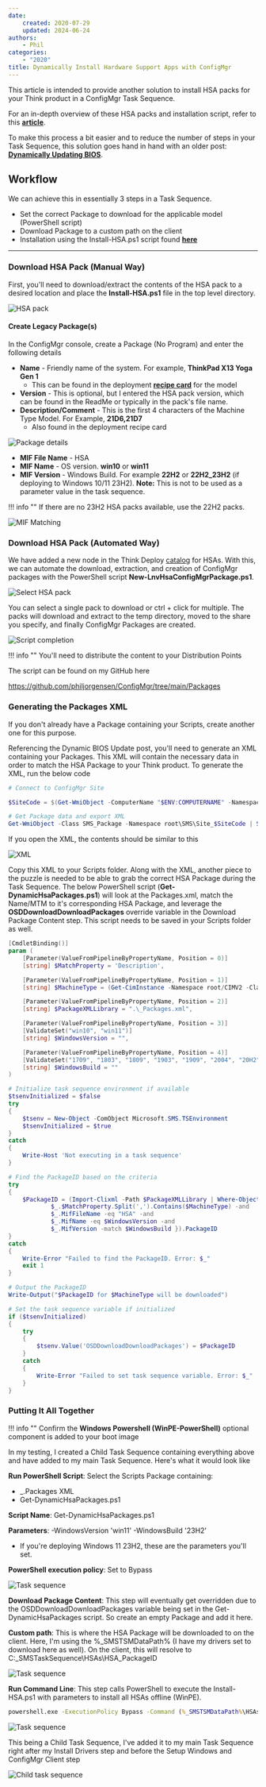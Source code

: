 ```yaml
---
date:
    created: 2020-07-29
    updated: 2024-06-24
authors:
    - Phil
categories:
    - "2020"
title: Dynamically Install Hardware Support Apps with ConfigMgr
---
```


This article is intended to provide another solution to install HSA packs for your Think product in a ConfigMgr Task Sequence.

For an in-depth overview of these HSA packs and installation script, refer to this [**article**](https://blog.lenovocdrt.com/hardware-support-apps-without-microsoft-store/).  

To make this process a bit easier and to reduce the number of steps in your Task Sequence, this solution goes hand in hand with an older post: [**Dynamically Updating BIOS**](https://blog.lenovocdrt.com/dynamically-updating-think-product-bios-with-configmgr/).
<!-- more -->
## Workflow

We can achieve this in essentially 3 steps in a Task Sequence.

- Set the correct Package to download for the applicable model (PowerShell script)
- Download Package to a custom path on the client
- Installation using the Install-HSA.ps1 script found [**here**](https://blog.lenovocdrt.com/hardware-support-apps-without-microsoft-store/#scripted-install-of-hardware-support-apps-during-a-task-sequence)

---

### Download HSA Pack (Manual Way)

First, you'll need to download/extract the contents of the HSA pack to a desired location and place the **Install-HSA.ps1** file in the top level directory.

![HSA pack](https://cdrt.github.io/mk_blog/img/2020/dynamic_hsa/image1.jpg)

#### Create Legacy Package(s)

In the ConfigMgr console, create a Package (No Program) and enter the following details

- **Name** - Friendly name of the system.  For example, **ThinkPad X13 Yoga Gen 1**
  - This can be found in the deployment [**recipe card**](https://download.lenovo.com/cdrt/ddrc/RecipeCardWeb.html) for the model
- **Version** - This is optional, but I entered the HSA pack version, which can be found in the ReadMe or typically in the pack's file name.
- **Description/Comment** - This is the first 4 characters of the Machine Type Model. For Example, **21D6,21D7**
  - Also found in the deployment recipe card

![Package details](https://cdrt.github.io/mk_blog/img/2020/dynamic_hsa/image2.jpg)

- **MIF File Name** - HSA
- **MIF Name** - OS version. **win10** or **win11**
- **MIF Version** - Windows Build. For example **22H2** or **22H2_23H2** (if deploying to Windows 10/11 23H2). **Note:** This is not to be used as a parameter value in the task sequence.

!!! info ""
    If there are no 23H2 HSA packs available, use the 22H2 packs.

![MIF Matching](https://cdrt.github.io/mk_blog/img/2020/dynamic_hsa/image3.jpg)

### Download HSA Pack (Automated Way)

We have added a new node in the Think Deploy [catalog](https://download.lenovo.com/cdrt/td/catalogv2.xml) for HSAs. With this, we can automate the download, extraction, and creation of ConfigMgr packages with the PowerShell script **New-LnvHsaConfigMgrPackage.ps1**.

![Select HSA pack](https://cdrt.github.io/mk_blog/img/2020/dynamic_hsa/image4.jpg)

You can select a single pack to download or ctrl + click for multiple. The packs will download and extract to the temp directory, moved to the share you specify, and finally ConfigMgr Packages are created.

![Script completion](https://cdrt.github.io/mk_blog/img/2020/dynamic_hsa/image5.jpg)

!!! info ""
    You'll need to distribute the content to your Distribution Points

The script can be found on my GitHub here

<https://github.com/philjorgensen/ConfigMgr/tree/main/Packages>

### Generating the Packages XML

If you don't already have a Package containing your Scripts, create another one for this purpose.

Referencing the Dynamic BIOS Update post, you'll need to generate an XML containing your Packages. This XML will contain the necessary data in order to match the HSA Package to your Think product. To generate the XML, run the below code

```powershell
# Connect to ConfigMgr Site 

$SiteCode = $(Get-WmiObject -ComputerName "$ENV:COMPUTERNAME" -Namespace "root\SMS" -Class "SMS_ProviderLocation").SiteCode

# Get Package data and export XML
Get-WmiObject -Class SMS_Package -Namespace root\SMS\Site_$SiteCode | Select-Object Pkgsourcepath, Description, Manufacturer, MifFileName, MifName, MIFVersion, Name, PackageID, ShareName, Version | Sort-Object -Property Name | Export-Clixml -Path '_Packages.xml' -Force 
```

If you open the XML, the contents should be similar to this

![XML](https://cdrt.github.io/mk_blog/img/2020/dynamic_hsa/image6.jpg)

Copy this XML to your Scripts folder.  Along with the XML, another piece to the puzzle is needed to be able to grab the correct HSA Package during the Task Sequence.  The below PowerShell script (**Get-DynamicHsaPackages.ps1**) will look at the Packages.xml, match the Name/MTM to it's corresponding HSA Package, and leverage the **OSDDownloadDownloadPackages** override variable in the Download Package Content step.  This script needs to be saved in your Scripts folder as well.

```powershell
[CmdletBinding()]
param (
    [Parameter(ValueFromPipelineByPropertyName, Position = 0)]
    [string] $MatchProperty = 'Description',

    [Parameter(ValueFromPipelineByPropertyName, Position = 1)]
    [string] $MachineType = (Get-CimInstance -Namespace root/CIMV2 -ClassName Win32_ComputerSystemProduct).Name.Substring(0, 4).Trim(),

    [Parameter(ValueFromPipelineByPropertyName, Position = 2)]
    [string] $PackageXMLLibrary = ".\_Packages.xml",

    [Parameter(ValueFromPipelineByPropertyName, Position = 3)]
    [ValidateSet("win10", "win11")]
    [string] $WindowsVersion = "",

    [Parameter(ValueFromPipelineByPropertyName, Position = 4)]
    [ValidateSet("1709", "1803", "1809", "1903", "1909", "2004", "20H2", "21H1", "21H2", "22H2", "23H2", "24H2")]
    [string] $WindowsBuild = ""
)

# Initialize task sequence environment if available
$tsenvInitialized = $false
try
{
    $tsenv = New-Object -ComObject Microsoft.SMS.TSEnvironment
    $tsenvInitialized = $true
}
catch
{
    Write-Host 'Not executing in a task sequence'
}

# Find the PackageID based on the criteria
try
{
    $PackageID = (Import-Clixml -Path $PackageXMLLibrary | Where-Object { 
            $_.$MatchProperty.Split(',').Contains($MachineType) -and
            $_.MifFileName -eq "HSA" -and
            $_.MifName -eq $WindowsVersion -and
            $_.MifVersion -match $WindowsBuild }).PackageID
}
catch
{
    Write-Error "Failed to find the PackageID. Error: $_"
    exit 1
}

# Output the PackageID
Write-Output("$PackageID for $MachineType will be downloaded")

# Set the task sequence variable if initialized
if ($tsenvInitialized)
{
    try
    {
        $tsenv.Value('OSDDownloadDownloadPackages') = $PackageID
    }
    catch
    {
        Write-Error "Failed to set task sequence variable. Error: $_"
    }
}
```

### Putting It All Together

!!! info ""
    Confirm the **Windows Powershell (WinPE-PowerShell)** optional component is added to your boot image

In my testing, I created a Child Task Sequence containing everything above and have added to my main Task Sequence. Here's what it would look like

**Run PowerShell Script**: Select the Scripts Package containing:

- _.Packages XML
- Get-DynamicHsaPackages.ps1

**Script Name**: Get-DynamicHsaPackages.ps1

**Parameters**: -WindowsVersion 'win11' -WindowsBuild '23H2'

- If you're deploying Windows 11 23H2, these are the parameters you'll set.

**PowerShell execution policy**: Set to Bypass

![Task sequence](https://cdrt.github.io/mk_blog/img/2020/dynamic_hsa/image7.jpg)

**Download Package Content**: This step will eventually get overridden due to the OSDDownloadDownloadPackages variable being set in the Get-DynamicHsaPackages script. So create an empty Package and add it here.

**Custom path**: This is where the HSA Package will be downloaded to on the client. Here, I'm using the %_SMSTSMDataPath% (I have my drivers set to download here as well). On the client, this will resolve to C:\_SMSTaskSequence\HSAs\HSA_PackageID

![Task sequence](https://cdrt.github.io/mk_blog/img/2020/dynamic_hsa/image8.jpg)

**Run Command Line**: This step calls PowerShell to execute the Install-HSA.ps1 with parameters to install all HSAs offline (WinPE).

```cmd
powershell.exe -ExecutionPolicy Bypass -Command (%_SMSTSMDataPath%\HSAs\*\Install-HSAs.ps1 -Offline -All -DebugInformation)
```

![Task sequence](https://cdrt.github.io/mk_blog/img/2020/dynamic_hsa/image9.jpg)

This being a Child Task Sequence, I've added it to my main Task Sequence right after my Install Drivers step and before the Setup Windows and ConfigMgr Client step

![Child task sequence](https://cdrt.github.io/mk_blog/img/2020/dynamic_hsa/image10.jpg)
